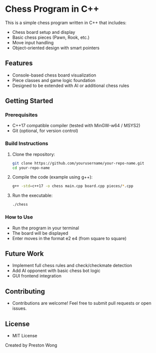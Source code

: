 # Chess Program in C++

This is a simple chess program written in C++ that includes:

- Chess board setup and display
- Basic chess pieces (Pawn, Rook, etc.)
- Move input handling
- Object-oriented design with smart pointers

## Features

- Console-based chess board visualization
- Piece classes and game logic foundation
- Designed to be extended with AI or additional chess rules

## Getting Started

### Prerequisites

- C++17 compatible compiler (tested with MinGW-w64 / MSYS2)
- Git (optional, for version control)

### Build Instructions

1. Clone the repository:
   ```bash
   git clone https://github.com/yourusername/your-repo-name.git
   cd your-repo-name
2. Compile the code (example using g++):
    ```bash
    g++ -std=c++17 -o chess main.cpp board.cpp pieces/*.cpp
3. Run the executable:
    ```bash
    ./chess

### How to Use
- Run the program in your terminal
- The board will be displayed
- Enter moves in the format e2 e4 (from square to square)

## Future Work
- Implement full chess rules and check/checkmate detection
- Add AI opponent with basic chess bot logic
- GUI frontend integration

## Contributing
- Contributions are welcome! Feel free to submit pull requests or open issues.

## License
- MIT License

Created by Preston Wong
